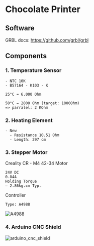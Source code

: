 # Chocolate Printer

## Software

GRBL docs: https://github.com/grbl/grbl


## Components

### 1. Temperature Sensor

    - NTC 10K
    - B57164 - K103 - K

    25°C = 6.000 Ohm

    50°C = 2000 Ohm (target: 1000Ohm)
    => parralel: 2 KOhm

### 2. Heating Element

    - New
      - Resistance 10.51 Ohm
      - Length: 297 cm

### 3. Stepper Motor

Creality CR - M4 42-34 Motor

    24V DC
    0.84A
    Holding Torque
    – 2.86kg.cm Typ.

Controller

    Type: A4988

![A4988](docs/a4998.jpg)

### 4. Arduino CNC Shield

![arduino_cnc_shield](docs/arduino_cnc_shield.png)
